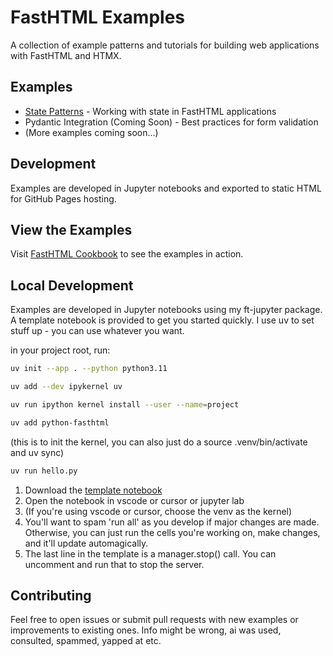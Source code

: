 # FastHTML Examples

A collection of example patterns and tutorials for building web applications with FastHTML and HTMX.

## Examples

- [State Patterns](https://state-patterns.fly.dev/) - Working with state in FastHTML applications
- Pydantic Integration (Coming Soon) - Best practices for form validation
- (More examples coming soon...)

## Development

Examples are developed in Jupyter notebooks and exported to static HTML for GitHub Pages hosting.

## View the Examples

Visit [FastHTML Cookbook](https://ft-cookbook.fly.dev/) to see the examples in action.

## Local Development

Examples are developed in Jupyter notebooks using my ft-jupyter package. A template notebook is provided to get you started quickly. I use uv to set stuff up - you can use whatever you want.

in your project root, run:
```bash
uv init --app . --python python3.11
```

```bash
uv add --dev ipykernel uv
```

```bash
uv run ipython kernel install --user --name=project
```

```bash
uv add python-fasthtml
```

(this is to init the kernel, you can also just do a source .venv/bin/activate and uv sync)
```bash
uv run hello.py
```

1. Download the [template notebook](https://raw.githubusercontent.com/banditburai/ft-cookbook/main/notebooks/index.ipynb)
2. Open the notebook in vscode or cursor or jupyter lab
3. (If you're using vscode or cursor, choose the venv as the kernel)
4. You'll want to spam 'run all' as you develop if major changes are made. Otherwise, you can just run the cells you're working on, make changes, and it'll update automagically.
5. The last line in the template is a manager.stop() call. You can uncomment and run that to stop the server.

## Contributing

Feel free to open issues or submit pull requests with new examples or improvements to existing ones. Info might be wrong, ai was used, consulted, spammed, yapped at etc.
